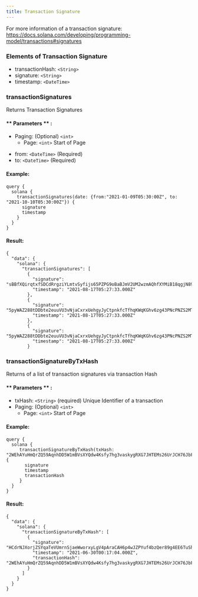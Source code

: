 ```yaml
---
title: Transaction Signature
---
```


For more information of a transaction signature: https://docs.solana.com/developing/programming-model/transactions#signatures

### Elements of Transaction Signature

- transactionHash: `<String>` 
- signature: `<String>` 
- timestamp: `<DateTime>`

### transactionSignatures

Returns Transaction Signatures

#### ** Parameters ** :

- Paging: (Optional) `<int>`
  - Page: `<int>` Start of Page

* from: `<DateTime>` (Required)
* to: `<DateTime>` (Required)

#### Example:

```
query {
  solana {
    transactionSignatures(date: {from:"2021-01-09T05:30:00Z", to: "2021-10-10T05:30:00Z"}) {
      signature
      timestamp
    }
  }
}

```

#### Result:

```
{
  "data": {
    "solana": {
      "transactionSignatures": [
        {
          "signature": "sBBfXQirqtxfSDCdRrgziYLmtvSyfijs65PZPG9oBaBJmV2UM2wzmAQhfXYMiB18qgjN89PRbSDPx2SD9pdDozj",
          "timestamp": "2021-08-17T05:27:33.000Z"
        },
        {
          "signature": "5pyWAZ288tDDbte2euuVU3vNjaCxrxUehgyJyCtpnkfcTfhqKWqKGhv6zg43PNcPNZS2MTEsZHZL8HZTDdyELdUH",
          "timestamp": "2021-08-17T05:27:33.000Z"
        },
        {
          "signature": "5pyWAZ288tDDbte2euuVU3vNjaCxrxUehgyJyCtpnkfcTfhqKWqKGhv6zg43PNcPNZS2MTEsZHZL8HZTDdyELdUH",
          "timestamp": "2021-08-17T05:27:33.000Z"
        }
```

### transactionSignatureByTxHash

Returns of a list of transaction signatures via transaction Hash

#### ** Parameters ** :

- txHash: `<String>` (required) Unique Identifier of a transaction
- Paging: (Optional) `<int>`
  - Page: `<int>` Start of Page

#### Example:

```
query {
  solana {
     transactionSignatureByTxHash(txHash: "2WEhAYuHmQrZQ59AqnhDD5W1mBVsXYQdw4Ksfy7hg3vaskygRXG7JHTEMs26UrJCH76JbFDSayjBnVzNX3KGkj8a") {
       signature
       timestamp
       transactionHash
     }
  }
}

```

#### Result:

```
{
  "data": {
    "solana": {
      "transactionSignatureByTxHash": [
        {
          "signature": "HCdrNJXorjZSYqaTeVUmrnSjaeWworxyLgV4pAraCAH6p4wJZPYuf4bzQer89g4EE6TuShsr3NAhtM5mUvnhpx5",
          "timestamp": "2021-06-30T00:17:04.000Z",
          "transactionHash": "2WEhAYuHmQrZQ59AqnhDD5W1mBVsXYQdw4Ksfy7hg3vaskygRXG7JHTEMs26UrJCH76JbFDSayjBnVzNX3KGkj8a"
        }
      ]
    }
  }
}

```
